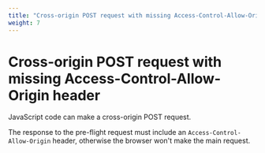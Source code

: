 ```yaml
---
title: "Cross-origin POST request with missing Access-Control-Allow-Origin header"
weight: 7
---
```


# Cross-origin POST request with missing Access-Control-Allow-Origin header

JavaScript code can make a cross-origin POST request.

The response to the pre-flight request must include an `Access-Control-Allow-Origin` header, otherwise the browser won't make the main request.